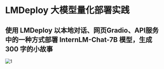 # LMDeploy 大模型量化部署实践
## 使用 LMDeploy 以本地对话、网页Gradio、API服务中的一种方式部署 InternLM-Chat-7B 模型，生成 300 字的小故事
![1](https://github.com/sunhanyu714/Internlm_learning/assets/65016415/7180ef39-2d57-475a-9a05-da8d190b270f)
